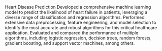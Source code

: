 Heart Disease Prediction
Developed a comprehensive machine learning model to predict the likelihood of heart failure in patients, leveraging a diverse range of classification and regression algorithms.
Performed extensive data preprocessing, feature engineering, and model selection to identify the most accurate and robust algorithms for this critical healthcare application.
Evaluated and compared the performance of multiple algorithms, including logistic regression, decision trees, random forests, gradient boosting, and support vector machines, among others.
